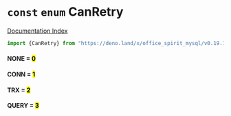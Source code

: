# `const` `enum` CanRetry

[Documentation Index](../README.md)

```ts
import {CanRetry} from "https://deno.land/x/office_spirit_mysql/v0.19.1/mod.ts"
```

#### NONE = <mark>0</mark>



#### CONN = <mark>1</mark>



#### TRX = <mark>2</mark>



#### QUERY = <mark>3</mark>



